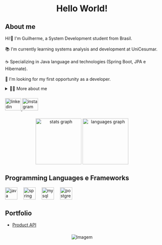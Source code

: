 <h1 align="center">Hello World!</h1>

<!--ABOUT ME -->

<h2 align="left">About me</h2>

<p align="left">Hi!👋 I'm Guilherme, a System Development student from Brasil.<br><br>📚 I'm currently learning systems analysis and development at UniCesumar.<br><br>☕ Specializing in Java language and technologies (Spring Boot, JPA e Hibernate).<br><br>🔭 I'm looking for my first opportunity as a developer.</p>

<details>
   <summary>👨‍💻 More about me</summary>
      <p> </p>
           - 💬 I’m Guilherme, 21 years old, and I have a strong passion for learning. Right now, I’m specializing in Java, focusing on programming to build a solid career in technology. I love studying and reading books, always eager to expand my knowledge.                Outside of my studies, I enjoy staying active by practicing sports. In my free time, I also like to play games as a way to relax and unwind. Balancing both my intellectual and physical growth is something I truly enjoy.
</details>

###

<!-- CONTACTS -->
<div align="left">
  <a href="https://www.linkedin.com/in/guilherme-souza-83b405279/" target="_blank">
    <img src="https://raw.githubusercontent.com/maurodesouza/profile-readme-generator/master/src/assets/icons/social/linkedin/default.svg" width="52" height="40" alt="linkedin logo"  />
  </a>
  <a href="https://www.instagram.com/gui.souza.m/" target="_blank">
    <img src="https://raw.githubusercontent.com/maurodesouza/profile-readme-generator/master/src/assets/icons/social/instagram/default.svg" width="52" height="40" alt="instagram logo"  />
  </a>
</div>

###

<!-- ANALYTICS -->
<h3 align="center"></h3>
<div align="center">
  <img src="https://github-readme-stats.vercel.app/api?username=GM-Souza&hide_title=false&hide_rank=false&show_icons=true&include_all_commits=true&count_private=true&disable_animations=false&theme=transparent&locale=en&hide_border=false&order=1" height="150" alt="stats graph"  />
  <img src="https://github-readme-stats.vercel.app/api/top-langs?username=GM-Souza&locale=en&hide_title=false&layout=compact&card_width=320&langs_count=5&theme=transparent&hide_border=false&order=2" height="150" alt="languages graph"  />
</div>

<h2 align="left">Programming Languages e Frameworks</h2>

<!-- SKILLS -->

<div align="left">
  <img src="https://cdn.jsdelivr.net/gh/devicons/devicon/icons/java/java-original.svg" height="40" alt="java logo"  />
  <img width="12" />
  <img src="https://cdn.jsdelivr.net/gh/devicons/devicon/icons/spring/spring-original.svg" height="40" alt="spring logo"  />
  <img width="12" />
  <img src="https://cdn.jsdelivr.net/gh/devicons/devicon/icons/mysql/mysql-original.svg" height="40" alt="mysql logo"  />
  <img width="12" />
  <img src="https://cdn.jsdelivr.net/gh/devicons/devicon/icons/postgresql/postgresql-original.svg" height="40" alt="postgresql logo"  />
</div>

<!-- Portfolio -->
## Portfolio
- [Product API](https://github.com/GM-Souza/productAPI)

###
###
<!-- GIF -->
<p align="center">
  <img align="center" src="https://github.com/user-attachments/assets/2e7cf482-99d9-4bb6-946f-5f3599dfe2d1" alt="Imagem">
</p>
